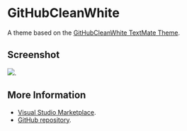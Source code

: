 # GitHubCleanWhite

A theme based on the [GitHubCleanWhite TextMate Theme](http://colorsublime.com/theme/GitHubCleanWhite).


## Screenshot
![](https://raw.githubusercontent.com/gerane/VSCodeThemes/master/gerane.Theme-GitHubCleanWhite/screenshot.png).


## More Information
* [Visual Studio Marketplace](https://marketplace.visualstudio.com/items/gerane.Theme-GitHubCleanWhite).
* [GitHub repository](https://github.com/gerane/VSCodeThemes).
